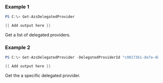### Example 1
```powershell
PS C:\> Get-AzsDelegatedProvider

{{ Add output here }}
```

Get a list of delegated providers.

### Example 2
```powershell
PS C:\> Get-AzsDelegatedProvider -DelegatedProviderId "c90173b1-de7a-4b1d-8600-b832b0e65946"

{{ Add output here }}
```

Get the a specific delegated provider.